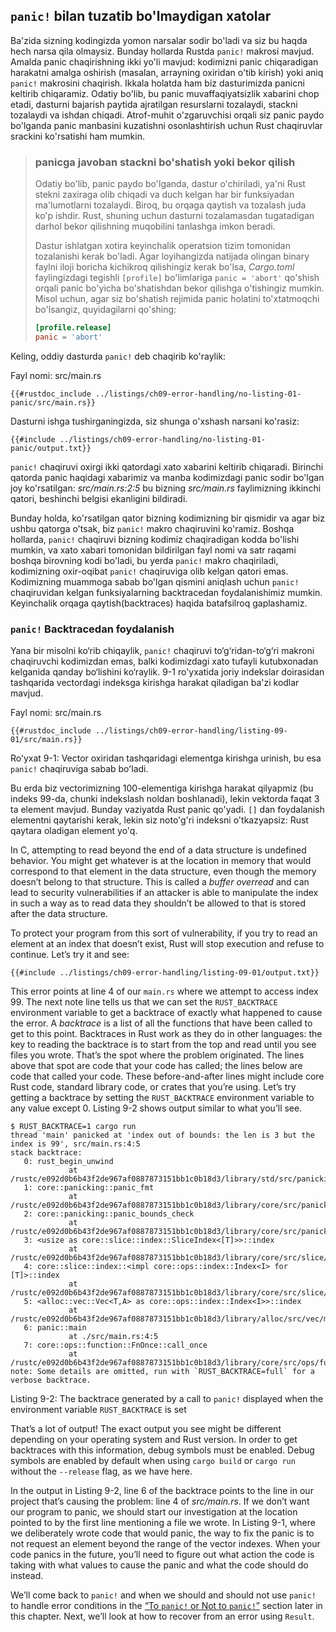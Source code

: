 ## `panic!` bilan tuzatib bo'lmaydigan xatolar

Ba'zida sizning kodingizda yomon narsalar sodir bo'ladi va siz bu haqda hech narsa qila olmaysiz. Bunday hollarda Rustda `panic!` makrosi mavjud. Amalda panic chaqirishning ikki yo'li mavjud: kodimizni panic chiqaradigan harakatni amalga oshirish (masalan, arrayning oxiridan o'tib kirish) yoki aniq `panic!` makrosini chaqirish.
Ikkala holatda ham biz dasturimizda panicni keltirib chiqaramiz. Odatiy bo'lib, bu panic muvaffaqiyatsizlik xabarini chop etadi, dasturni bajarish paytida ajratilgan resurslarni tozalaydi, stackni tozalaydi va ishdan chiqadi. Atrof-muhit o'zgaruvchisi orqali siz panic paydo bo'lganda panic manbasini kuzatishni osonlashtirish uchun Rust chaqiruvlar srackini ko'rsatishi ham mumkin.

> ### panicga javoban stackni bo'shatish yoki bekor qilish
>
> Odatiy bo'lib, panic paydo bo'lganda, dastur o'chiriladi, ya'ni Rust
> stekni zaxiraga olib chiqadi va duch kelgan har bir funksiyadan ma'lumotlarni
> tozalaydi. Biroq, bu orqaga qaytish va tozalash juda ko'p ishdir. Rust,
> shuning uchun dasturni tozalamasdan tugatadigan darhol bekor
> qilishning muqobilini tanlashga imkon beradi.
>
> Dastur ishlatgan xotira keyinchalik operatsion tizim tomonidan
> tozalanishi kerak bo'ladi. Agar loyihangizda natijada olingan binary faylni
> iloji boricha kichikroq qilishingiz kerak bo'lsa, *Cargo.toml* faylingizdagi
> tegishli `[profile]` bo'limlariga `panic = 'abort'` qo'shish orqali panic
> bo'yicha bo'shatishdan bekor qilishga o'tishingiz mumkin. Misol uchun, agar siz
> bo'shatish rejimida panic holatini to'xtatmoqchi bo'lsangiz, quyidagilarni qo'shing:
>
> ```toml
> [profile.release]
> panic = 'abort'
> ```

Keling, oddiy dasturda `panic!` deb chaqirib ko'raylik:

<span class="filename">Fayl nomi: src/main.rs</span>

```rust,should_panic,panics
{{#rustdoc_include ../listings/ch09-error-handling/no-listing-01-panic/src/main.rs}}
```

Dasturni ishga tushirganingizda, siz shunga o'xshash narsani ko'rasiz:

```console
{{#include ../listings/ch09-error-handling/no-listing-01-panic/output.txt}}
```

`panic!` chaqiruvi oxirgi ikki qatordagi xato xabarini keltirib chiqaradi.
Birinchi qatorda panic haqidagi xabarimiz va manba kodimizdagi panic sodir bo'lgan joy ko'rsatilgan: *src/main.rs:2:5* bu bizning *src/main.rs* faylimizning ikkinchi qatori, beshinchi belgisi ekanligini bildiradi.

Bunday holda, ko'rsatilgan qator bizning kodimizning bir qismidir va agar biz ushbu qatorga o'tsak, biz `panic!` makro chaqiruvini ko'ramiz. Boshqa hollarda, `panic!` chaqiruvi bizning kodimiz chaqiradigan kodda bo'lishi mumkin, va xato xabari tomonidan bildirilgan fayl nomi va satr raqami boshqa birovning kodi bo'ladi, bu yerda `panic!` makro chaqiriladi, kodimizning oxir-oqibat `panic!` chaqiruviga olib kelgan qatori emas. Kodimizning muammoga sabab bo'lgan qismini aniqlash uchun `panic!` chaqiruvidan kelgan funksiyalarning backtracedan foydalanishimiz mumkin. Keyinchalik orqaga qaytish(backtraces) haqida batafsilroq gaplashamiz.

### `panic!` Backtracedan foydalanish

Yana bir misolni ko‘rib chiqaylik, `panic!` chaqiruvi to‘g‘ridan-to‘g‘ri makroni chaqiruvchi kodimizdan emas, balki kodimizdagi xato tufayli kutubxonadan kelganida qanday bo‘lishini ko‘raylik. 9-1 ro'yxatida joriy indekslar doirasidan tashqarida vectordagi indeksga kirishga harakat qiladigan ba'zi kodlar mavjud.

<span class="filename">Fayl nomi: src/main.rs</span>

```rust,should_panic,panics
{{#rustdoc_include ../listings/ch09-error-handling/listing-09-01/src/main.rs}}
```

<span class="caption">Roʻyxat 9-1: Vector oxiridan tashqaridagi elementga kirishga urinish, bu esa `panic!` chaqiruviga sabab boʻladi.</span>

Bu erda biz vectorimizning 100-elementiga kirishga harakat qilyapmiz (bu indeks 99-da, chunki indekslash noldan boshlanadi), lekin vektorda faqat 3 ta element mavjud.
Bunday vaziyatda Rust panic qo'yadi. `[]` dan foydalanish elementni qaytarishi kerak, lekin siz noto'g'ri indeksni o'tkazyapsiz: Rust qaytara oladigan element yo'q.

In C, attempting to read beyond the end of a data structure is undefined
behavior. You might get whatever is at the location in memory that would
correspond to that element in the data structure, even though the memory
doesn’t belong to that structure. This is called a *buffer overread* and can
lead to security vulnerabilities if an attacker is able to manipulate the index
in such a way as to read data they shouldn’t be allowed to that is stored after
the data structure.

To protect your program from this sort of vulnerability, if you try to read an
element at an index that doesn’t exist, Rust will stop execution and refuse to
continue. Let’s try it and see:

```console
{{#include ../listings/ch09-error-handling/listing-09-01/output.txt}}
```

This error points at line 4 of our `main.rs` where we attempt to access index
99. The next note line tells us that we can set the `RUST_BACKTRACE`
environment variable to get a backtrace of exactly what happened to cause the
error. A *backtrace* is a list of all the functions that have been called to
get to this point. Backtraces in Rust work as they do in other languages: the
key to reading the backtrace is to start from the top and read until you see
files you wrote. That’s the spot where the problem originated. The lines above
that spot are code that your code has called; the lines below are code that
called your code. These before-and-after lines might include core Rust code,
standard library code, or crates that you’re using. Let’s try getting a
backtrace by setting the `RUST_BACKTRACE` environment variable to any value
except 0. Listing 9-2 shows output similar to what you’ll see.

<!-- manual-regeneration
cd listings/ch09-error-handling/listing-09-01
RUST_BACKTRACE=1 cargo run
copy the backtrace output below
check the backtrace number mentioned in the text below the listing
-->

```console
$ RUST_BACKTRACE=1 cargo run
thread 'main' panicked at 'index out of bounds: the len is 3 but the index is 99', src/main.rs:4:5
stack backtrace:
   0: rust_begin_unwind
             at /rustc/e092d0b6b43f2de967af0887873151bb1c0b18d3/library/std/src/panicking.rs:584:5
   1: core::panicking::panic_fmt
             at /rustc/e092d0b6b43f2de967af0887873151bb1c0b18d3/library/core/src/panicking.rs:142:14
   2: core::panicking::panic_bounds_check
             at /rustc/e092d0b6b43f2de967af0887873151bb1c0b18d3/library/core/src/panicking.rs:84:5
   3: <usize as core::slice::index::SliceIndex<[T]>>::index
             at /rustc/e092d0b6b43f2de967af0887873151bb1c0b18d3/library/core/src/slice/index.rs:242:10
   4: core::slice::index::<impl core::ops::index::Index<I> for [T]>::index
             at /rustc/e092d0b6b43f2de967af0887873151bb1c0b18d3/library/core/src/slice/index.rs:18:9
   5: <alloc::vec::Vec<T,A> as core::ops::index::Index<I>>::index
             at /rustc/e092d0b6b43f2de967af0887873151bb1c0b18d3/library/alloc/src/vec/mod.rs:2591:9
   6: panic::main
             at ./src/main.rs:4:5
   7: core::ops::function::FnOnce::call_once
             at /rustc/e092d0b6b43f2de967af0887873151bb1c0b18d3/library/core/src/ops/function.rs:248:5
note: Some details are omitted, run with `RUST_BACKTRACE=full` for a verbose backtrace.
```

<span class="caption">Listing 9-2: The backtrace generated by a call to
`panic!` displayed when the environment variable `RUST_BACKTRACE` is set</span>

That’s a lot of output! The exact output you see might be different depending
on your operating system and Rust version. In order to get backtraces with this
information, debug symbols must be enabled. Debug symbols are enabled by
default when using `cargo build` or `cargo run` without the `--release` flag,
as we have here.

In the output in Listing 9-2, line 6 of the backtrace points to the line in our
project that’s causing the problem: line 4 of *src/main.rs*. If we don’t want
our program to panic, we should start our investigation at the location pointed
to by the first line mentioning a file we wrote. In Listing 9-1, where we
deliberately wrote code that would panic, the way to fix the panic is to not
request an element beyond the range of the vector indexes. When your code
panics in the future, you’ll need to figure out what action the code is taking
with what values to cause the panic and what the code should do instead.

We’ll come back to `panic!` and when we should and should not use `panic!` to
handle error conditions in the [“To `panic!` or Not to
`panic!`”][to-panic-or-not-to-panic]<!-- ignore --> section later in this
chapter. Next, we’ll look at how to recover from an error using `Result`.

[to-panic-or-not-to-panic]:
ch09-03-to-panic-or-not-to-panic.html#to-panic-or-not-to-panic
